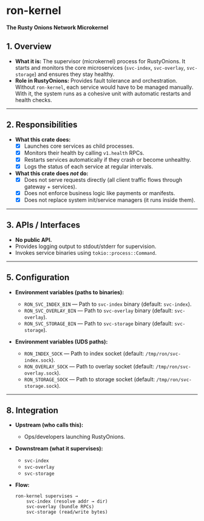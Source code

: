 # ron-kernel
**The Rusty Onions Network Microkernel**

## 1. Overview
- **What it is:** The supervisor (microkernel) process for RustyOnions. It starts and monitors the core microservices (`svc-index`, `svc-overlay`, `svc-storage`) and ensures they stay healthy.  
- **Role in RustyOnions:** Provides fault tolerance and orchestration. Without `ron-kernel`, each service would have to be managed manually. With it, the system runs as a cohesive unit with automatic restarts and health checks.

---

## 2. Responsibilities
- **What this crate does:**
  - [x] Launches core services as child processes.  
  - [x] Monitors their health by calling `v1.health` RPCs.  
  - [x] Restarts services automatically if they crash or become unhealthy.  
  - [x] Logs the status of each service at regular intervals.  

- **What this crate does *not* do:**
  - [x] Does not serve requests directly (all client traffic flows through gateway + services).  
  - [x] Does not enforce business logic like payments or manifests.  
  - [x] Does not replace system init/service managers (it runs inside them).  

---

## 3. APIs / Interfaces
- **No public API.**  
- Provides logging output to stdout/stderr for supervision.  
- Invokes service binaries using `tokio::process::Command`.  

---

## 5. Configuration
- **Environment variables (paths to binaries):**  
  - `RON_SVC_INDEX_BIN` — Path to `svc-index` binary (default: `svc-index`).  
  - `RON_SVC_OVERLAY_BIN` — Path to `svc-overlay` binary (default: `svc-overlay`).  
  - `RON_SVC_STORAGE_BIN` — Path to `svc-storage` binary (default: `svc-storage`).  

- **Environment variables (UDS paths):**  
  - `RON_INDEX_SOCK` — Path to index socket (default: `/tmp/ron/svc-index.sock`).  
  - `RON_OVERLAY_SOCK` — Path to overlay socket (default: `/tmp/ron/svc-overlay.sock`).  
  - `RON_STORAGE_SOCK` — Path to storage socket (default: `/tmp/ron/svc-storage.sock`).  

---

## 8. Integration
- **Upstream (who calls this):**  
  - Ops/developers launching RustyOnions.  

- **Downstream (what it supervises):**  
  - `svc-index`  
  - `svc-overlay`  
  - `svc-storage`  

- **Flow:**  
  ```text
  ron-kernel supervises →
      svc-index (resolve addr → dir)
      svc-overlay (bundle RPCs)
      svc-storage (read/write bytes)
```
